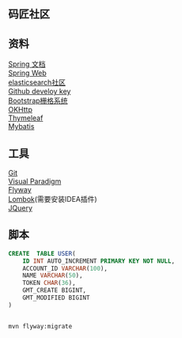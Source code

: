 ## 码匠社区

## 资料
[Spring 文档](https://spring.io/guides/)  
[Spring Web](https://spring.io/guides/gs/serving-web-content/)  
[elasticsearch社区](https://elasticsearch.cn/explore/)   
[Github develoy key](https://developer.github.com/v3/guides/managing-deploy-keys/#deploy-keys/)    
[Bootstrap栅格系统](https://v3.bootcss.com/css/#type-headings)  
[OKHttp](https://square.github.io/okhttp/)  
[Thymeleaf](https://www.thymeleaf.org/doc/tutorials/3.0/usingthymeleaf.html#using-theach)  
[Mybatis](https://mybatis.org/mybatis-3/zh/configuration.html#properties) 
## 工具
[Git](https://git-scm.com/downloads)  
[Visual Paradigm](https://www.visual-paradigm.com/cn/)  
[Flyway](https://flywaydb.org/getstarted/firststeps/maven)  
[Lombok](https://projectlombok.org/)(需要安装IDEA插件)  
[JQuery](https://jquery.com/)
## 脚本
```sql
CREATE  TABLE USER(
    ID INT AUTO_INCREMENT PRIMARY KEY NOT NULL,
    ACCOUNT_ID VARCHAR(100),
    NAME VARCHAR(50),
    TOKEN CHAR(36),
    GMT_CREATE BIGINT,
    GMT_MODIFIED BIGINT
)

```
```bash

mvn flyway:migrate
```